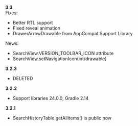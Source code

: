 **3.3**  
Fixes:
- Better RTL support
- Fixed reveal animation
- DrawerArrowDrawable from AppCompat Support Library
 
News:
- SearchView.VERSION_TOOLBAR_ICON attribute
- SearchView.setNavigationIcon(int/drawable)
 
**3.2.3**
 - DELETED

**3.2.2**
 - Support libraries 24.0.0, Gradle 2.14

**3.2.1**
 - SearchHistoryTable.getAllItems() is public now
